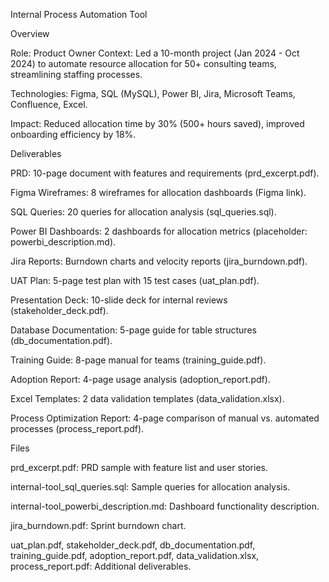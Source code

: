 Internal Process Automation Tool

Overview

Role: Product Owner
Context: Led a 10-month project (Jan 2024 - Oct 2024) to automate resource allocation for 50+ consulting teams, streamlining staffing processes.

Technologies: Figma, SQL (MySQL), Power BI, Jira, Microsoft Teams, Confluence, Excel.

Impact: Reduced allocation time by 30% (500+ hours saved), improved onboarding efficiency by 18%.

Deliverables

PRD: 10-page document with features and requirements (prd_excerpt.pdf).

Figma Wireframes: 8 wireframes for allocation dashboards (Figma link).

SQL Queries: 20 queries for allocation analysis (sql_queries.sql).

Power BI Dashboards: 2 dashboards for allocation metrics (placeholder: powerbi_description.md).

Jira Reports: Burndown charts and velocity reports (jira_burndown.pdf).

UAT Plan: 5-page test plan with 15 test cases (uat_plan.pdf).

Presentation Deck: 10-slide deck for internal reviews (stakeholder_deck.pdf).

Database Documentation: 5-page guide for table structures (db_documentation.pdf).

Training Guide: 8-page manual for teams (training_guide.pdf).

Adoption Report: 4-page usage analysis (adoption_report.pdf).

Excel Templates: 2 data validation templates (data_validation.xlsx).

Process Optimization Report: 4-page comparison of manual vs. automated processes (process_report.pdf).


Files

prd_excerpt.pdf: PRD sample with feature list and user stories.

internal-tool_sql_queries.sql: Sample queries for allocation analysis.

internal-tool_powerbi_description.md: Dashboard functionality description.

jira_burndown.pdf: Sprint burndown chart.

uat_plan.pdf, stakeholder_deck.pdf, db_documentation.pdf, training_guide.pdf, adoption_report.pdf, data_validation.xlsx, process_report.pdf: Additional deliverables.
